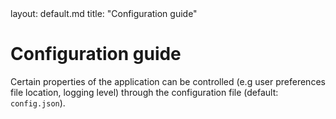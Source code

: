 <frontmatter>
  layout: default.md
  title: "Configuration guide"
</frontmatter>

# Configuration guide

Certain properties of the application can be controlled (e.g user preferences file location, logging level) through the configuration file (default: `config.json`).
